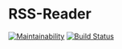 # RSS-Reader

[![Maintainability](https://api.codeclimate.com/v1/badges/41df45b1443708c46bf9/maintainability)](https://codeclimate.com/github/igorpost92/project-lvl3-s282/maintainability)
[![Build Status](https://travis-ci.org/igorpost92/project-lvl3-s282.svg?branch=master)](https://travis-ci.org/igorpost92/project-lvl3-s282)
